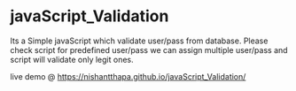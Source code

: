 # javaScript_Validation
Its a Simple javaScript which validate user/pass from database.
Please check script for predefined user/pass
we can assign multiple user/pass and script will validate only legit ones.

live demo @  https://nishantthapa.github.io/javaScript_Validation/
